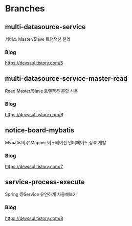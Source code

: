 # Branches
## multi-datasource-service
서비스 Master/Slave 트랜잭션 분리
### Blog
https://devssul.tistory.com/5
## multi-datasource-service-master-read
Read Master/Slave 트랜잭션 혼합 사용
### Blog
https://devssul.tistory.com/6
## notice-board-mybatis
Mybatis의 @Mapper 어노테이션 인터페이스 상속 개발
### Blog
https://devssul.tistory.com/7
## service-process-execute
Spring @Service 유연하게 사용해보기
### Blog
https://devssul.tistory.com/8
